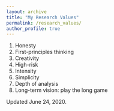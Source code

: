 ```yaml
---
layout: archive
title: "My Research Values"
permalink: /research_values/
author_profile: true
---
```


1. Honesty
1. First-principles thinking
1. Creativity
1. High-risk
1. Intensity
1. Simplicity
1. Depth of analysis
1. Long-term vision: play the long game

Updated June 24, 2020.